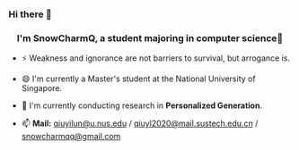 ### Hi there 👋

### <div align="center">I'm SnowCharmQ, a student majoring in computer science🚀</div>  


- ⚡ Weakness and ignorance are not barriers to survival, but arrogance is.

- 😄 I'm currently a Master's student at the National University of Singapore.

- 🌱 I'm currently conducting research in **Personalized Generation**.

- 📫 **Mail:** qiuyilun@u.nus.edu / qiuyl2020@mail.sustech.edu.cn / snowcharmqq@gmail.com
